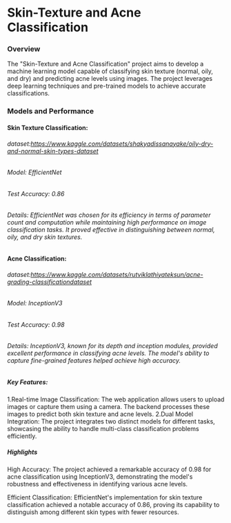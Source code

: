 # Skin-Texture and Acne Classification

### Overview

The "Skin-Texture and Acne Classification" project aims to develop a machine learning model capable of classifying skin texture (normal, oily, and dry) and predicting acne levels using images. The project leverages deep learning techniques and pre-trained models to achieve accurate classifications.

### Models and Performance
#### Skin Texture Classification:

###### dataset:https://www.kaggle.com/datasets/shakyadissanayake/oily-dry-and-normal-skin-types-dataset
###### Model: EfficientNet
###### Test Accuracy: 0.86
###### Details: EfficientNet was chosen for its efficiency in terms of parameter count and computation while maintaining high performance on image classification tasks. It proved effective in distinguishing between normal, oily, and dry skin textures.

#### Acne Classification:

###### dataset:https://www.kaggle.com/datasets/rutviklathiyateksun/acne-grading-classificationdataset
###### Model: InceptionV3
###### Test Accuracy: 0.98
###### Details: InceptionV3, known for its depth and inception modules, provided excellent performance in classifying acne levels. The model's ability to capture fine-grained features helped achieve high accuracy.

##### Key Features:

1.Real-time Image Classification: The web application allows users to upload images or capture them using a camera. The backend  processes these images to predict both skin texture and acne levels.
2.Dual Model Integration: The project integrates two distinct models for different tasks, showcasing the ability to handle multi-class classification problems efficiently.

##### Highlights 

High Accuracy: The project achieved a remarkable accuracy of 0.98 for acne classification using InceptionV3, demonstrating the model's robustness and effectiveness in identifying various acne levels.

Efficient Classification: EfficientNet's implementation for skin texture classification achieved a notable accuracy of 0.86, proving its capability to distinguish among different skin types with fewer resources.



